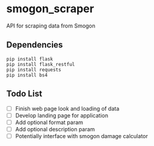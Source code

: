 # smogon_scraper
API for scraping data from Smogon

## Dependencies
 `pip install flask`\
 `pip install flask_restful`\
 `pip install requests`\
 `pip install bs4`

## Todo List
 - [ ] Finish web page look and loading of data
 - [ ] Develop landing page for application
 - [ ] Add optional format param
 - [ ] Add optional description param
 - [ ] Potentially interface with smogon damage calculator
